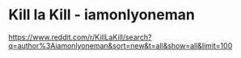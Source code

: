 # Kill la Kill - iamonlyoneman

https://www.reddit.com/r/KillLaKill/search?q=author%3Aiamonlyoneman&sort=new&t=all&show=all&limit=100
